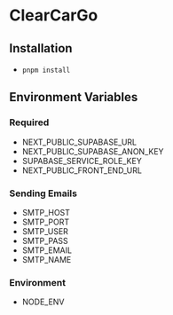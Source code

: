 # ClearCarGo

## Installation

- `pnpm install`

## Environment Variables

### Required

- NEXT_PUBLIC_SUPABASE_URL
- NEXT_PUBLIC_SUPABASE_ANON_KEY
- SUPABASE_SERVICE_ROLE_KEY
- NEXT_PUBLIC_FRONT_END_URL

### Sending Emails

- SMTP_HOST
- SMTP_PORT
- SMTP_USER
- SMTP_PASS
- SMTP_EMAIL
- SMTP_NAME

### Environment

- NODE_ENV
